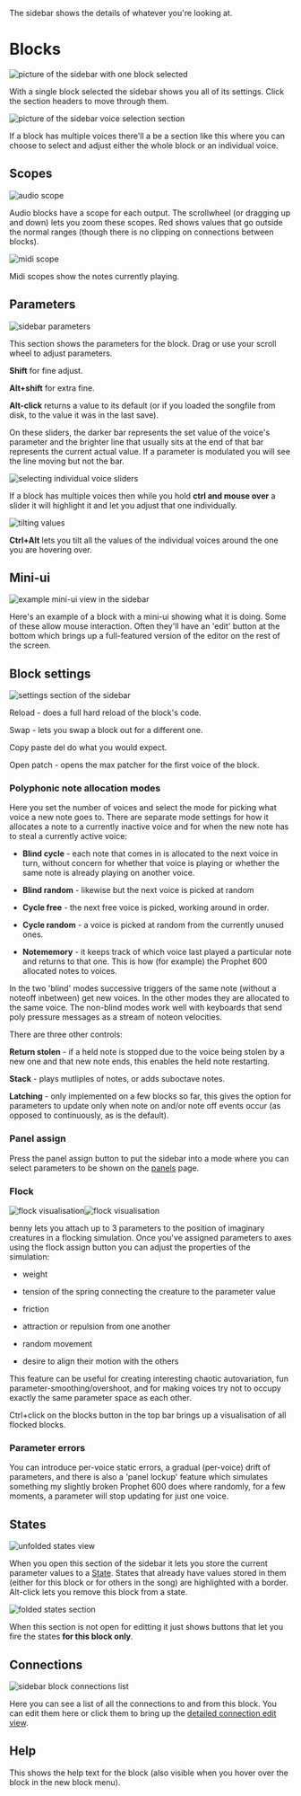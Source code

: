 The sidebar shows the details of whatever you're looking at.

# Blocks

![picture of the sidebar with one block selected](assets/screenshots/sidebar_block.png)

With a single block selected the sidebar shows you all of its settings. Click the section headers to move through them.

![picture of the sidebar voice selection section](assets/screenshots/sidebar_voice_selection.png)

If a block has multiple voices there'll a be a section like this where you can choose to select and adjust either the whole block or an individual voice.

## Scopes

![audio scope](assets/screenshots/sidebar_scope_audio.png)

Audio blocks have a scope for each output. The scrollwheel (or dragging up and down) lets you zoom these scopes. Red shows values that go outside the normal ranges (though there is no clipping on connections between blocks).

![midi scope](assets/screenshots/sidebar_scope_midi.png)

Midi scopes show the notes currently playing.

## Parameters

![sidebar parameters](assets/screenshots/sidebar_parameters.png)

This section shows the parameters for the block. Drag or use your scroll wheel to adjust parameters. 

**Shift** for fine adjust.

**Alt+shift** for extra fine. 

**Alt-click** returns a value to its default (or if you loaded the songfile from disk, to the value it was in the last save).

On these sliders, the darker bar represents the set value of the voice's parameter and the brighter line that usually sits at the end of that bar represents the current actual value. If a parameter is modulated you will see the line moving but not the bar.

![selecting individual voice sliders](assets/screenshots/ctrl_sel_voices.gif)

If a block has multiple voices then while you hold **ctrl and mouse over** a slider it will highlight it and let you adjust that one individually. 

![tilting values](assets/screenshots/param_tilt.gif)

**Ctrl+Alt** lets you tilt all the values of the individual voices around the one you are hovering over.

## Mini-ui

![example mini-ui view in the sidebar](assets/screenshots/sidebar_miniui.png)

Here's an example of a block with a mini-ui showing what it is doing. Some of these allow mouse interaction. Often they'll have an 'edit' button at the bottom which brings up a full-featured version of the editor on the rest of the screen.

## Block settings

![settings section of the sidebar](assets/screenshots/sidebar_settings.png)

Reload - does a full hard reload of the block's code.

Swap - lets you swap a block out for a different one.

Copy paste del do what you would expect.

Open patch - opens the max patcher for the first voice of the block.

### Polyphonic note allocation modes

Here you set the number of voices and select the mode for picking what voice a new note goes to. There are separate mode settings for how it allocates a note to a currently inactive voice and for when the new note has to steal a currently active voice:

- **Blind cycle** - each note that comes in is allocated to the next voice in turn, without concern for whether that voice is playing or whether the same note is already playing on another voice.

- **Blind random** - likewise but the next voice is picked at random

- **Cycle free** - the next free voice is picked, working around in order.

- **Cycle random** - a voice is picked at random from the currently unused ones.

- **Notememory** - it keeps track of which voice last played a particular note and returns to that one. This is how (for example) the Prophet 600 allocated notes to voices.

In the two 'blind' modes successive triggers of the same note (without a noteoff inbetween) get new voices. In the other modes they are allocated to the same voice. The non-blind modes work well with keyboards that send poly pressure messages as a stream of noteon velocities.

There are three other controls:

**Return stolen** - if a held note is stopped due to the voice being stolen by a new one and that new note ends, this enables the held note restarting.

**Stack** - plays mutliples of notes, or adds suboctave notes.

**Latching** - only implemented on a few blocks so far, this gives the option for parameters to update only when note on and/or note off events occur (as opposed to continuously, as is the default).

### Panel assign

Press the panel assign button to put the sidebar into a mode where you can select parameters to be shown on the [panels](panels.md) page.

### Flock

![flock visualisation](assets/screenshots/flock_crop_1.gif)![flock visualisation](assets/screenshots/flock_crop_2.gif)

benny lets you attach up to 3 parameters to the position of imaginary creatures in a flocking simulation. Once you've assigned parameters to axes using the flock assign button you can adjust the properties of the simulation:

- weight

- tension of the spring connecting the creature to the parameter value 

- friction

- attraction or repulsion from one another

- random movement

- desire to align their motion with the others

This feature can be useful for creating interesting chaotic autovariation, fun parameter-smoothing/overshoot, and for making voices try not to occupy exactly the same parameter space as each other.

Ctrl+click on the blocks button in the top bar brings up a visualisation of all flocked blocks.

### Parameter errors

You can introduce per-voice static errors, a gradual (per-voice) drift of parameters, and there is also a 'panel lockup' feature which simulates something my slightly broken Prophet 600 does where randomly, for a few moments, a parameter will stop updating for just one voice.

## States

![unfolded states view](assets/screenshots/sidebar_states_edit.png)

When you open this section of the sidebar it lets you store the current parameter values to a [State](states.md). States that already have values stored in them (either for this block or for others in the song) are highlighted with a border. Alt-click lets you remove this block from a state.

![folded states section](assets/screenshots/sidebar_states_folded.png)

When this section is not open for editting it just shows buttons that let you fire the states **for this block only**.


## Connections

![sidebar block connections list](assets/screenshots/sidebar_block_connections.png)

Here you can see a list of all the connections to and from this block. You can edit them here or click them to bring up the [detailed connection edit view](connections.md).

## Help

This shows the help text for the block (also visible when you hover over the block in the new block menu).